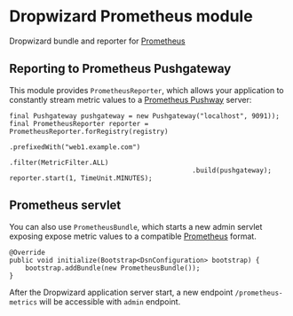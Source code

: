 # Dropwizard Prometheus module
Dropwizard bundle and reporter for [Prometheus](https://prometheus.io)

## Reporting to Prometheus Pushgateway

This module provides `PrometheusReporter`, which allows your application to constantly stream metric values to a [Prometheus Pushway](https://prometheus.io/docs/instrumenting/pushing/) server:


    final Pushgateway pushgateway = new Pushgateway("localhost", 9091));
    final PrometheusReporter reporter = PrometheusReporter.forRegistry(registry)
                                                  .prefixedWith("web1.example.com")
                                                  .filter(MetricFilter.ALL)
                                                  .build(pushgateway);
    reporter.start(1, TimeUnit.MINUTES);

## Prometheus servlet

You can also use `PrometheusBundle`, which starts a new admin servlet exposing expose metric values to a compatible [Prometheus](https://prometheus.io) format.

    @Override
    public void initialize(Bootstrap<DsnConfiguration> bootstrap) {
        bootstrap.addBundle(new PrometheusBundle());
    }

After the Dropwizard application server start, a new endpoint `/prometheus-metrics` will be accessible with `admin` endpoint.

